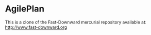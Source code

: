 AgilePlan
=========

This is a clone of the Fast-Downward mercurial repository available at: http://www.fast-downward.org

